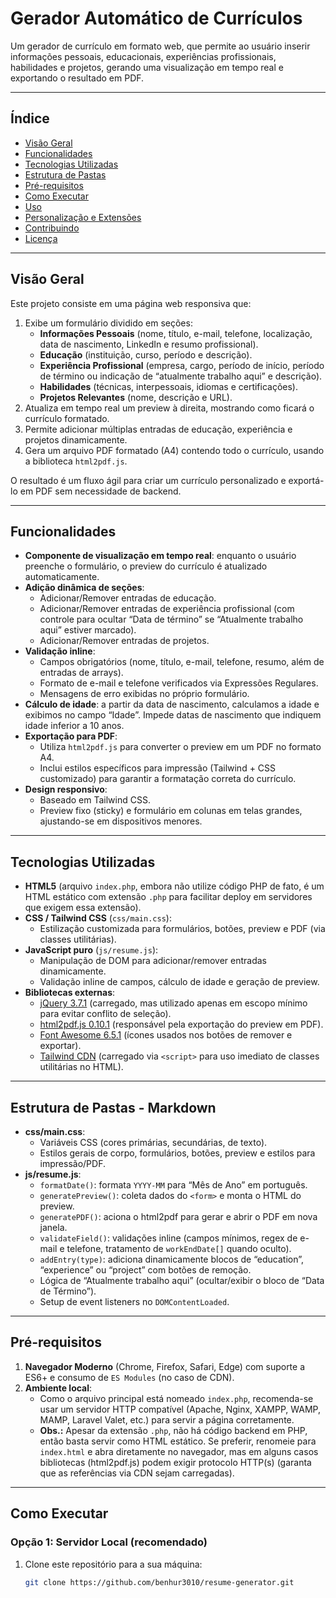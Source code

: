 # Gerador Automático de Currículos

Um gerador de currículo em formato web, que permite ao usuário inserir informações pessoais, educacionais, experiências profissionais, habilidades e projetos, gerando uma visualização em tempo real e exportando o resultado em PDF.

---

## Índice

- [Visão Geral](#visão-geral)  
- [Funcionalidades](#funcionalidades)  
- [Tecnologias Utilizadas](#tecnologias-utilizadas)  
- [Estrutura de Pastas](#estrutura-de-pastas)  
- [Pré-requisitos](#pré-requisitos)  
- [Como Executar](#como-executar)  
- [Uso](#uso)  
- [Personalização e Extensões](#personalização-e-extensões)  
- [Contribuindo](#contribuindo)  
- [Licença](#licença)  

---

## Visão Geral

Este projeto consiste em uma página web responsiva que:

1. Exibe um formulário dividido em seções:
   - **Informações Pessoais** (nome, título, e-mail, telefone, localização, data de nascimento, LinkedIn e resumo profissional).
   - **Educação** (instituição, curso, período e descrição).
   - **Experiência Profissional** (empresa, cargo, período de início, período de término ou indicação de “atualmente trabalho aqui” e descrição).
   - **Habilidades** (técnicas, interpessoais, idiomas e certificações).
   - **Projetos Relevantes** (nome, descrição e URL).
2. Atualiza em tempo real um preview à direita, mostrando como ficará o currículo formatado.
3. Permite adicionar múltiplas entradas de educação, experiência e projetos dinamicamente.
4. Gera um arquivo PDF formatado (A4) contendo todo o currículo, usando a biblioteca `html2pdf.js`.

O resultado é um fluxo ágil para criar um currículo personalizado e exportá-lo em PDF sem necessidade de backend.

---

## Funcionalidades

- **Componente de visualização em tempo real**: enquanto o usuário preenche o formulário, o preview do currículo é atualizado automaticamente.
- **Adição dinâmica de seções**:
  - Adicionar/Remover entradas de educação.
  - Adicionar/Remover entradas de experiência profissional (com controle para ocultar “Data de término” se “Atualmente trabalho aqui” estiver marcado).
  - Adicionar/Remover entradas de projetos.
- **Validação inline**:
  - Campos obrigatórios (nome, título, e-mail, telefone, resumo, além de entradas de arrays).
  - Formato de e-mail e telefone verificados via Expressões Regulares.
  - Mensagens de erro exibidas no próprio formulário.
- **Cálculo de idade**: a partir da data de nascimento, calculamos a idade e exibimos no campo “Idade”. Impede datas de nascimento que indiquem idade inferior a 10 anos.
- **Exportação para PDF**:
  - Utiliza `html2pdf.js` para converter o preview em um PDF no formato A4.
  - Inclui estilos específicos para impressão (Tailwind + CSS customizado) para garantir a formatação correta do currículo.
- **Design responsivo**:
  - Baseado em Tailwind CSS.
  - Preview fixo (sticky) e formulário em colunas em telas grandes, ajustando-se em dispositivos menores.

---

## Tecnologias Utilizadas

- **HTML5** (arquivo `index.php`, embora não utilize código PHP de fato, é um HTML estático com extensão `.php` para facilitar deploy em servidores que exigem essa extensão).
- **CSS / Tailwind CSS** (`css/main.css`):
  - Estilização customizada para formulários, botões, preview e PDF (via classes utilitárias).
- **JavaScript puro** (`js/resume.js`):
  - Manipulação de DOM para adicionar/remover entradas dinamicamente.
  - Validação inline de campos, cálculo de idade e geração de preview.
- **Bibliotecas externas**:
  - [jQuery 3.7.1](https://code.jquery.com/jquery-3.7.1.min.js) (carregado, mas utilizado apenas em escopo mínimo para evitar conflito de seleção).
  - [html2pdf.js 0.10.1](https://cdnjs.cloudflare.com/ajax/libs/html2pdf.js/0.10.1/html2pdf.bundle.min.js) (responsável pela exportação do preview em PDF).
  - [Font Awesome 6.5.1](https://cdnjs.cloudflare.com/ajax/libs/font-awesome/6.5.1/css/all.min.css) (ícones usados nos botões de remover e exportar).
  - [Tailwind CDN](https://cdn.tailwindcss.com) (carregado via `<script>` para uso imediato de classes utilitárias no HTML).

---

## Estrutura de Pastas - Markdown


- **css/main.css**:  
  - Variáveis CSS (cores primárias, secundárias, de texto).
  - Estilos gerais de corpo, formulários, botões, preview e estilos para impressão/PDF.
- **js/resume.js**:  
  - `formatDate()`: formata `YYYY-MM` para “Mês de Ano” em português.
  - `generatePreview()`: coleta dados do `<form>` e monta o HTML do preview.
  - `generatePDF()`: aciona o html2pdf para gerar e abrir o PDF em nova janela.
  - `validateField()`: validações inline (campos mínimos, regex de e-mail e telefone, tratamento de `workEndDate[]` quando oculto).
  - `addEntry(type)`: adiciona dinamicamente blocos de “education”, “experience” ou “project” com botões de remoção.
  - Lógica de “Atualmente trabalho aqui” (ocultar/exibir o bloco de “Data de Término”).
  - Setup de event listeners no `DOMContentLoaded`.

---

## Pré-requisitos

1. **Navegador Moderno** (Chrome, Firefox, Safari, Edge) com suporte a ES6+ e consumo de `ES Modules` (no caso de CDN).
2. **Ambiente local**:
   - Como o arquivo principal está nomeado `index.php`, recomenda-se usar um servidor HTTP compatível (Apache, Nginx, XAMPP, WAMP, MAMP, Laravel Valet, etc.) para servir a página corretamente.  
   - **Obs.:** Apesar da extensão `.php`, não há código backend em PHP, então basta servir como HTML estático. Se preferir, renomeie para `index.html` e abra diretamente no navegador, mas em alguns casos bibliotecas (html2pdf.js) podem exigir protocolo HTTP(s) (garanta que as referências via CDN sejam carregadas).

---

## Como Executar

### Opção 1: Servidor Local (recomendado)

1. Clone este repositório para a sua máquina:
   ```bash
   git clone https://github.com/benhur3010/resume-generator.git
